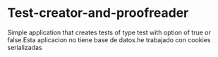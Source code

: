 # Test-creator-and-proofreader
Simple application that creates tests of type test with option of true or false.Esta aplicacion no tiene base de datos.he trabajado con cookies serializadas
